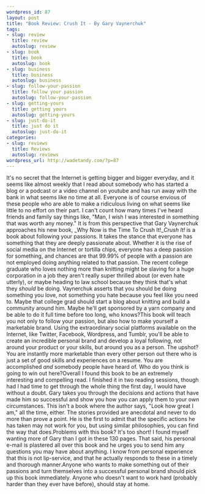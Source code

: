 ```yaml
--- 
wordpress_id: 87
layout: post
title: "Book Review: Crush It - By Gary Vaynerchuk"
tags: 
- slug: review
  title: review
  autoslug: review
- slug: book
  title: book
  autoslug: book
- slug: business
  title: business
  autoslug: business
- slug: follow-your-passion
  title: follow your passion
  autoslug: follow-your-passion
- slug: getting-yours
  title: getting yours
  autoslug: getting-yours
- slug: just-do-it
  title: just do it
  autoslug: just-do-it
categories: 
- slug: reviews
  title: Reviews
  autoslug: reviews
wordpress_url: http://wadetandy.com/?p=87
---
```

It's no secret that the Internet is getting bigger and bigger everyday, and it seems like almost weekly that I read about somebody who has started a blog or a podcast or a video channel on youtube and has run away with the bank in what seems like no time at all.  Everyone is of course envious of these people who are able to make a ridiculous living on what seems like little to no effort on their part.  I can't count how many times I've heard friends and family say things like, "Man, I wish I was interested in something that was worth any money."  It is from this perspective that Gary Vaynerchuk approaches his new book, _Why Now is the Time To Crush It!<!--more-->__Crush It!_ is a book about following your passions.  It takes the stance that everyone has something that they are deeply passionate about.  Whether it is the rise of social media on the Internet or tortilla chips, everyone has a deep passion for something, and chances are that 99.99% of people with a passion are not employed doing anything related to that passion.  The recent college graduate who loves nothing more than knitting might be slaving for a huge corporation in a job they aren't really super thrilled about (or even hate utterly), or maybe heading to law school because they think that's what they _should_ be doing.  Vaynerchuk asserts that you should be doing something you love, not something you hate because you feel like you need to.  Maybe that college grad should start a blog about knitting and build a community around him.  Maybe he'll get sponsored by a yarn company and be able to do it full time before too long, who knows?This book will teach you not only to follow your passion, but also how to make yourself a marketable brand.  Using the extraordinary social platforms available on the Internet, like Twitter, Facebook, Wordpress, and Tumblr, you'll be able to create an incredible personal brand and develop a loyal following, not around your product or your skills, but around you as a person.  The upshot? You are instantly more marketable than every other person out there who is just a set of good skills and experiences on a resume.  You are accomplished _and_ somebody people have heard of.  Who do you think is going to win out here?Overall I found this book to be an extremely interesting and compelling read.  I finished it in two reading sessions, though had I had time to get through the whole thing the first day, I would have without a doubt.  Gary takes you through the decisions and actions that have made him so successful and show you how you can apply them to your own circumstances.  This isn't a book where the author says, "Look how great I am," all the time, either.  The stories provided are anecdotal and never to do more than prove a point.  He is the first to admit that the specific actions he has taken may not work for you, but using similar philosophies, you can find the way that does.Problems with this book?  It's too short!  I found myself wanting more of Gary than I got in these 130 pages. That said, his personal e-mail is plastered all over this book and he urges you to send him any questions you may have about anything.  I know from personal experience that this is not lip-service, and that he actually responds to these in a timely and thorough manner.Anyone who wants to make something out of their passions and turn themselves into a successful personal brand should pick up this book immediately.  Anyone who doesn't want to work hard (probably harder than they ever have before), should stay at home.
